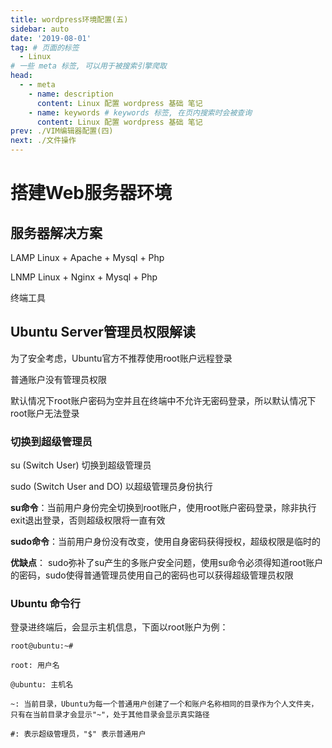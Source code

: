```yaml
---
title: wordpress环境配置(五)
sidebar: auto
date: '2019-08-01'
tag: # 页面的标签 
  - Linux
# 一些 meta 标签, 可以用于被搜索引擎爬取
head:
  - - meta
    - name: description
      content: Linux 配置 wordpress 基础 笔记 
    - name: keywords # keywords 标签, 在页内搜索时会被查询
      content: Linux 配置 wordpress 基础 笔记 
prev: ./VIM编辑器配置(四)
next: ./文件操作
---
```


# 搭建Web服务器环境

## 服务器解决方案
LAMP Linux + Apache + Mysql + Php

LNMP Linux + Nginx + Mysql + Php

终端工具

## Ubuntu Server管理员权限解读
为了安全考虑，Ubuntu官方不推荐使用root账户远程登录

普通账户没有管理员权限

默认情况下root账户密码为空并且在终端中不允许无密码登录，所以默认情况下root账户无法登录

### 切换到超级管理员  
su (Switch User) 切换到超级管理员

sudo (Switch User and DO) 以超级管理员身份执行

**su命令**：当前用户身份完全切换到root账户，使用root账户密码登录，除非执行exit退出登录，否则超级权限将一直有效

**sudo命令**：当前用户身份没有改变，使用自身密码获得授权，超级权限是临时的

**优缺点**： sudo弥补了su产生的多账户安全问题，使用su命令必须得知道root账户的密码，sudo使得普通管理员使用自己的密码也可以获得超级管理员权限

### Ubuntu 命令行
登录进终端后，会显示主机信息，下面以root账户为例：
```
root@ubuntu:~#

root: 用户名

@ubuntu: 主机名

~: 当前目录，Ubuntu为每一个普通用户创建了一个和账户名称相同的目录作为个人文件夹，只有在当前目录才会显示"~"，处于其他目录会显示真实路径

#: 表示超级管理员，"$" 表示普通用户

```

